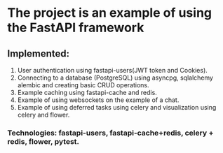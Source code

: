 # The project is an example of using the FastAPI framework
## Implemented:  
1. User authentication using fastapi-users(JWT token and Cookies).     
2. Connecting to a database (PostgreSQL) using asyncpg, sqlalchemy alembic and creating basic CRUD operations.     
3. Example caching using fastapi-cache and redis.    
4. Example of using websockets on the example of a chat.  
5. Example of using deferred tasks using celery and visualization using celery and flower.  
### Technologies: fastapi-users, fastapi-cache+redis, celery + redis, flower, pytest.  
